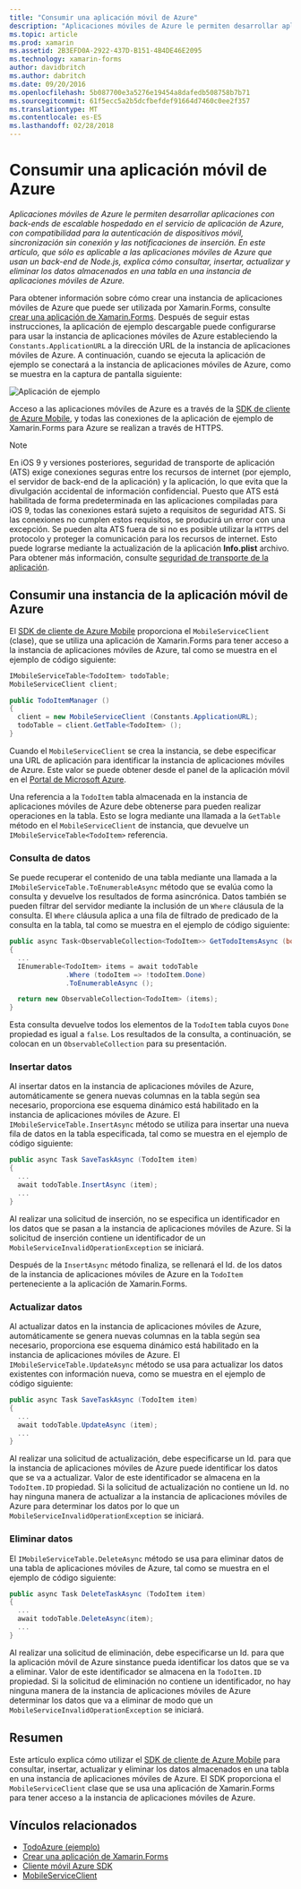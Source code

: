 ```yaml
---
title: "Consumir una aplicación móvil de Azure"
description: "Aplicaciones móviles de Azure le permiten desarrollar aplicaciones con back-ends de escalable hospedado en el servicio de aplicación de Azure, con compatibilidad para la autenticación de dispositivos móvil, sincronización sin conexión y las notificaciones de inserción. En este artículo, que sólo es aplicable a las aplicaciones móviles de Azure que usan un back-end de Node.js, explica cómo consultar, insertar, actualizar y eliminar los datos almacenados en una tabla en una instancia de aplicaciones móviles de Azure."
ms.topic: article
ms.prod: xamarin
ms.assetid: 2B3EFD0A-2922-437D-B151-4B4DE46E2095
ms.technology: xamarin-forms
author: davidbritch
ms.author: dabritch
ms.date: 09/20/2016
ms.openlocfilehash: 5b087700e3a5276e19454a8dafedb508758b7b71
ms.sourcegitcommit: 61f5ecc5a2b5dcfbefdef91664d7460c0ee2f357
ms.translationtype: MT
ms.contentlocale: es-ES
ms.lasthandoff: 02/28/2018
---
```

# <a name="consuming-an-azure-mobile-app"></a>Consumir una aplicación móvil de Azure

_Aplicaciones móviles de Azure le permiten desarrollar aplicaciones con back-ends de escalable hospedado en el servicio de aplicación de Azure, con compatibilidad para la autenticación de dispositivos móvil, sincronización sin conexión y las notificaciones de inserción. En este artículo, que sólo es aplicable a las aplicaciones móviles de Azure que usan un back-end de Node.js, explica cómo consultar, insertar, actualizar y eliminar los datos almacenados en una tabla en una instancia de aplicaciones móviles de Azure._

Para obtener información sobre cómo crear una instancia de aplicaciones móviles de Azure que puede ser utilizada por Xamarin.Forms, consulte [crear una aplicación de Xamarin.Forms](https://azure.microsoft.com/documentation/articles/app-service-mobile-xamarin-forms-get-started/). Después de seguir estas instrucciones, la aplicación de ejemplo descargable puede configurarse para usar la instancia de aplicaciones móviles de Azure estableciendo la `Constants.ApplicationURL` a la dirección URL de la instancia de aplicaciones móviles de Azure. A continuación, cuando se ejecuta la aplicación de ejemplo se conectará a la instancia de aplicaciones móviles de Azure, como se muestra en la captura de pantalla siguiente:

![](azure-images/portal.png "Aplicación de ejemplo")

Acceso a las aplicaciones móviles de Azure es a través de la [SDK de cliente de Azure Mobile](https://www.nuget.org/packages/Microsoft.Azure.Mobile.Client/), y todas las conexiones de la aplicación de ejemplo de Xamarin.Forms para Azure se realizan a través de HTTPS.

> [!NOTE]
> En iOS 9 y versiones posteriores, seguridad de transporte de aplicación (ATS) exige conexiones seguras entre los recursos de internet (por ejemplo, el servidor de back-end de la aplicación) y la aplicación, lo que evita que la divulgación accidental de información confidencial. Puesto que ATS está habilitada de forma predeterminada en las aplicaciones compiladas para iOS 9, todas las conexiones estará sujeto a requisitos de seguridad ATS. Si las conexiones no cumplen estos requisitos, se producirá un error con una excepción.
> Se pueden alta ATS fuera de si no es posible utilizar la `HTTPS` del protocolo y proteger la comunicación para los recursos de internet. Esto puede lograrse mediante la actualización de la aplicación **Info.plist** archivo. Para obtener más información, consulte [seguridad de transporte de la aplicación](~/ios/app-fundamentals/ats.md).

## <a name="consuming-an-azure-mobile-app-instance"></a>Consumir una instancia de la aplicación móvil de Azure

El [SDK de cliente de Azure Mobile](https://www.nuget.org/packages/Microsoft.Azure.Mobile.Client/) proporciona el `MobileServiceClient` (clase), que se utiliza una aplicación de Xamarin.Forms para tener acceso a la instancia de aplicaciones móviles de Azure, tal como se muestra en el ejemplo de código siguiente:

```csharp
IMobileServiceTable<TodoItem> todoTable;
MobileServiceClient client;

public TodoItemManager ()
{
  client = new MobileServiceClient (Constants.ApplicationURL);
  todoTable = client.GetTable<TodoItem> ();
}
```

Cuando el `MobileServiceClient` se crea la instancia, se debe especificar una URL de aplicación para identificar la instancia de aplicaciones móviles de Azure. Este valor se puede obtener desde el panel de la aplicación móvil en el [Portal de Microsoft Azure](https://portal.azure.com/).

Una referencia a la `TodoItem` tabla almacenada en la instancia de aplicaciones móviles de Azure debe obtenerse para pueden realizar operaciones en la tabla. Esto se logra mediante una llamada a la `GetTable` método en el `MobileServiceClient` de instancia, que devuelve un `IMobileServiceTable<TodoItem>` referencia.

### <a name="querying-data"></a>Consulta de datos

Se puede recuperar el contenido de una tabla mediante una llamada a la `IMobileServiceTable.ToEnumerableAsync` método que se evalúa como la consulta y devuelve los resultados de forma asincrónica. Datos también se pueden filtrar del servidor mediante la inclusión de un `Where` cláusula de la consulta. El `Where` cláusula aplica a una fila de filtrado de predicado de la consulta en la tabla, tal como se muestra en el ejemplo de código siguiente:

```csharp
public async Task<ObservableCollection<TodoItem>> GetTodoItemsAsync (bool syncItems = false)
{
  ...
  IEnumerable<TodoItem> items = await todoTable
              .Where (todoItem => !todoItem.Done)
              .ToEnumerableAsync ();

  return new ObservableCollection<TodoItem> (items);
}
```

Esta consulta devuelve todos los elementos de la `TodoItem` tabla cuyos `Done` propiedad es igual a `false`. Los resultados de la consulta, a continuación, se colocan en un `ObservableCollection` para su presentación.

### <a name="inserting-data"></a>Insertar datos

Al insertar datos en la instancia de aplicaciones móviles de Azure, automáticamente se genera nuevas columnas en la tabla según sea necesario, proporciona ese esquema dinámico está habilitado en la instancia de aplicaciones móviles de Azure. El `IMobileServiceTable.InsertAsync` método se utiliza para insertar una nueva fila de datos en la tabla especificada, tal como se muestra en el ejemplo de código siguiente:

```csharp
public async Task SaveTaskAsync (TodoItem item)
{
  ...
  await todoTable.InsertAsync (item);
  ...
}
```

Al realizar una solicitud de inserción, no se especifica un identificador en los datos que se pasan a la instancia de aplicaciones móviles de Azure. Si la solicitud de inserción contiene un identificador de un `MobileServiceInvalidOperationException` se iniciará.

Después de la `InsertAsync` método finaliza, se rellenará el Id. de los datos de la instancia de aplicaciones móviles de Azure en la `TodoItem` perteneciente a la aplicación de Xamarin.Forms.

### <a name="updating-data"></a>Actualizar datos

Al actualizar datos en la instancia de aplicaciones móviles de Azure, automáticamente se genera nuevas columnas en la tabla según sea necesario, proporciona ese esquema dinámico está habilitado en la instancia de aplicaciones móviles de Azure. El `IMobileServiceTable.UpdateAsync` método se usa para actualizar los datos existentes con información nueva, como se muestra en el ejemplo de código siguiente:

```csharp
public async Task SaveTaskAsync (TodoItem item)
{
  ...
  await todoTable.UpdateAsync (item);
  ...
}
```

Al realizar una solicitud de actualización, debe especificarse un Id. para que la instancia de aplicaciones móviles de Azure puede identificar los datos que se va a actualizar. Valor de este identificador se almacena en la `TodoItem.ID` propiedad. Si la solicitud de actualización no contiene un Id. no hay ninguna manera de actualizar a la instancia de aplicaciones móviles de Azure para determinar los datos por lo que un `MobileServiceInvalidOperationException` se iniciará.

### <a name="deleting-data"></a>Eliminar datos

El `IMobileServiceTable.DeleteAsync` método se usa para eliminar datos de una tabla de aplicaciones móviles de Azure, tal como se muestra en el ejemplo de código siguiente:

```csharp
public async Task DeleteTaskAsync (TodoItem item)
{
  ...
  await todoTable.DeleteAsync(item);
  ...
}
```

Al realizar una solicitud de eliminación, debe especificarse un Id. para que la aplicación móvil de Azure sinstance pueda identificar los datos que se va a eliminar. Valor de este identificador se almacena en la `TodoItem.ID` propiedad. Si la solicitud de eliminación no contiene un identificador, no hay ninguna manera de la instancia de aplicaciones móviles de Azure determinar los datos que va a eliminar de modo que un `MobileServiceInvalidOperationException` se iniciará.

## <a name="summary"></a>Resumen

Este artículo explica cómo utilizar el [SDK de cliente de Azure Mobile](https://www.nuget.org/packages/Microsoft.Azure.Mobile.Client/) para consultar, insertar, actualizar y eliminar los datos almacenados en una tabla en una instancia de aplicaciones móviles de Azure. El SDK proporciona el `MobileServiceClient` clase que se usa una aplicación de Xamarin.Forms para tener acceso a la instancia de aplicaciones móviles de Azure.


## <a name="related-links"></a>Vínculos relacionados

- [TodoAzure (ejemplo)](https://developer.xamarin.com/samples/xamarin-forms/WebServices/TodoAzure/)
- [Crear una aplicación de Xamarin.Forms](https://azure.microsoft.com/documentation/articles/app-service-mobile-xamarin-forms-get-started/)
- [Cliente móvil Azure SDK](https://www.nuget.org/packages/Microsoft.Azure.Mobile.Client/)
- [MobileServiceClient](https://msdn.microsoft.com/library/azure/microsoft.windowsazure.mobileservices.mobileserviceclient(v=azure.10).aspx)
